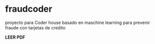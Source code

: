 # fraudcoder
proyecto para Coder house basado en maschine learning para prevenir fraude con tarjetas de credito

**LEER PDF**
